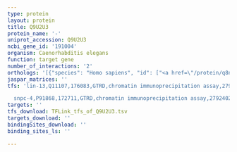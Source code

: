 ```yaml
---
type: protein
layout: protein
title: Q9U2U3
protein_name: '-'
uniprot_accession: Q9U2U3
ncbi_gene_id: '191004'
organism: Caenorhabditis elegans
function: target gene
number_of_interactions: '2'
orthologs: '[{"species": "Homo sapiens", "id": ["<a href=\"/protein/q8n5m1\">Q8N5M1</a>"]}, {"species": "Mus musculus", "id": ["<a href=\"/protein/a0a0r4j1c5\">A0A0R4J1C5</a>"]}, {"species": "Rattus norvegicus", "id": ["<a href=\"/protein/d3ztw7\">D3ZTW7</a>"]}, {"species": "Drosophila melanogaster", "id": ["<a href=\"/protein/q9vid7\">Q9VID7</a>"]}, {"species": "Danio rerio", "id": ["<a href=\"/protein/a3kp55\">A3KP55</a>"]}]'
jaspar_matrices: ''
tfs: 'lin-13,Q11107,176083,GTRD,chromatin immunoprecipitation assay,27924024%5Buid%5D,No

  snpc-4,P91868,172711,GTRD,chromatin immunoprecipitation assay,27924024%5Buid%5D,No'
targets: ''
tfs_download: TFLink_tfs_of_Q9U2U3.tsv
targets_download: ''
bindingSites_download: ''
binding_sites_ls: ''

---
```

